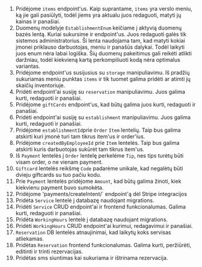 1. Pridėjome `items` endpoint'us. Kaip suprantame, `items` yra verslo meniu, ką jie gali pasiūlyti, todėl jiems yra aktualu juos redaguoti, matyti jų kainas ir panašiai.
2. Duomenų modelyje `EstablishmentEnum` keičiame į aktyvią duomenų bazės lentą. Kuriai sukursime ir endpoint'us. Juos redaguoti galės tik sistemos administratorius. Ši lenta naudojama tam, kad matyti kokiai įmonei priklauso darbuotojas, meniu ir panašūs dalykai. Todėl laikyti juos enum nėra labai logiška. Šių duomenų pakeitimus gali reikėti atlikti daržniau, todėl kiekvieną kartą perkompiliuoti kodą nėra optimalus variantas.
3. Pridėjome endpoint'us susijusius su `storage` manipuliavimu. Iš pradžių sukuriamas meniu punktas `items` ir tik tuomet galima pridėti ar atimti jų skaičių inventoriuje.
4. Pridėti endpoint'ai susiję su `reservation` manipuliavimu. Juos galima kurti, redaguoti ir panašiai.
5. Pridėjome `giftCards` endpoint'us, kad būtų galima juos kurti, redaguoti ir panašiai.
6. Pridėti endpoint'ai susiję su `establishment` manipuliavimu. Juos galima kurti, redaguoti ir panašiai.
7. Pridėjome `establishmentId`prie `Order` `Item` lentelių. Taip bus galima atskirti kuri įmonė turi tam tikrus item'us ir order'ius.
8. Pridėjome `createdByEmployeeId` prie `Item` lentelės. Taip bus galima atskirti kuris darbuotojas sukūrėt tam tikrus item'us.
9. Iš `Payment` lentelės į `Order` lentelę perkelėme `Tip`, nes tips turėtų būti visam order, o ne vienam payment.
10. `Giftcard` lentelės reikšmę `Code` padarėme unikale, kad negalėtų būti dvieju giftcards su tuo pačiu kodu.
11. Prie `Payment` lentelės pridėjome `Amount`, kad būtų galima žinoti, kiek kiekvienu payment buvo sumokėta.
12. Pridėjome 'payments/createIntent/` endpoint'ą dėl Stripe integracijos
13. Pridėta `Service` lentelė į databazę naudojant migrations.
14. Pridėti `Service` CRUD endpoint'ai ir frontend funkcionalumas. Galima kurti, redaguoti ir panašiai.
15. Pridėta `WorkingHours` lentelė į databazę naudojant migrations.
16. Pridėti `WorkingHours` CRUD endpoint'ai kurimui, redagavimui ir panašiai.
17. `Reservation` DB lentelės atnaujinimai, kad laikytų koks servisas atliekamas.
18. Pridėtas `Reservation` frontend funkcionalumas. Galima kurti, peržiūrėti, editinti ir trinti rezervacijas.
19. Pridėtas sms siuntimas kai sukuriama ir ištrinama rezervacija.